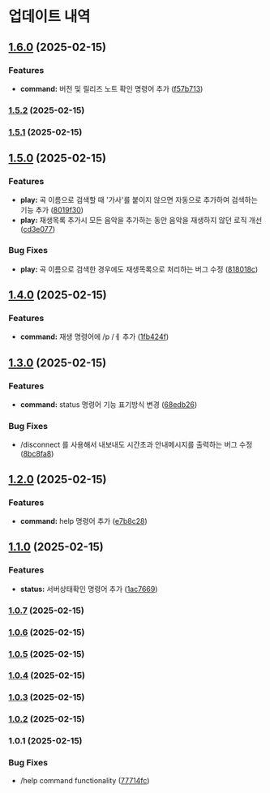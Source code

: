 # 업데이트 내역
## [1.6.0](https://github.com/Juuuu-power-e/discordBot/compare/v1.5.0...v1.6.0) (2025-02-15)


### Features

* **command:** 버전 및 릴리즈 노트  확인 명령어 추가 ([f57b713](https://github.com/Juuuu-power-e/discordBot/commit/f57b7137223853a4070f141cc0ad282685831255))

### [1.5.2](https://github.com/Juuuu-power-e/discordBot/compare/v1.5.1...v1.5.2) (2025-02-15)

### [1.5.1](https://github.com/Juuuu-power-e/discordBot/compare/v1.5.0...v1.5.1) (2025-02-15)

## [1.5.0](https://github.com/Juuuu-power-e/discordBot/compare/v1.4.0...v1.5.0) (2025-02-15)


### Features

* **play:** 곡 이름으로 검색할 때 '가사'를 붙이지 않으면 자동으로 추가하여 검색하는 기능 추가 ([8019f30](https://github.com/Juuuu-power-e/discordBot/commit/8019f3048980404f605bc32449d6947125a626c1))
* **play:** 재생목록 추가시 모든 음악을 추가하는 동안 음악을 재생하지 않던 로직 개선 ([cd3e077](https://github.com/Juuuu-power-e/discordBot/commit/cd3e077b7c992e4812f8a8acae1872dc11fa2fe1))


### Bug Fixes

* **play:** 곡 이름으로 검색한 경우에도 재생목록으로 처리하는 버그 수정 ([818018c](https://github.com/Juuuu-power-e/discordBot/commit/818018c100529e0041ee40379436b63554629ec5))

## [1.4.0](https://github.com/Juuuu-power-e/discordBot/compare/v1.3.0...v1.4.0) (2025-02-15)


### Features

* **command:** 재생 명령어에 /p /ㅔ 추가 ([1fb424f](https://github.com/Juuuu-power-e/discordBot/commit/1fb424f6e9fba86c3288013f0a203e4dedd5fbdc))

## [1.3.0](https://github.com/Juuuu-power-e/discordBot/compare/v1.2.0...v1.3.0) (2025-02-15)


### Features

* **command:** status 명령어 기능 표기방식 변경 ([68edb26](https://github.com/Juuuu-power-e/discordBot/commit/68edb2623d50a0ede77f941bc1aad0bb0f2183b4))


### Bug Fixes

* /disconnect 를 사용해서 내보내도 시간초과 안내메시지를 출력하는 버그 수정 ([8bc8fa8](https://github.com/Juuuu-power-e/discordBot/commit/8bc8fa8464b136a572c78e1838138a00f292053b))

## [1.2.0](https://github.com/Juuuu-power-e/discordBot/compare/v1.1.0...v1.2.0) (2025-02-15)


### Features

* **command:** help 명령어 추가 ([e7b8c28](https://github.com/Juuuu-power-e/discordBot/commit/e7b8c28219b54ee017884237d81c511f4e1f529e))

## [1.1.0](https://github.com/Juuuu-power-e/discordBot/compare/v1.0.7...v1.1.0) (2025-02-15)


### Features

* **status:** 서버상태확인 명령어 추가 ([1ac7669](https://github.com/Juuuu-power-e/discordBot/commit/1ac7669d354970cec1f42756e58329c12fe335f3))

### [1.0.7](https://github.com/Juuuu-power-e/discordBot/compare/v1.0.6...v1.0.7) (2025-02-15)

### [1.0.6](https://github.com/Juuuu-power-e/discordBot/compare/v1.0.5...v1.0.6) (2025-02-15)

### [1.0.5](https://github.com/Juuuu-power-e/discordBot/compare/v1.0.4...v1.0.5) (2025-02-15)

### [1.0.4](https://github.com/Juuuu-power-e/discordBot/compare/v1.0.3...v1.0.4) (2025-02-15)

### [1.0.3](https://github.com/Juuuu-power-e/discordBot/compare/v1.0.2...v1.0.3) (2025-02-15)

### [1.0.2](https://github.com/Juuuu-power-e/discordBot/compare/v1.0.1...v1.0.2) (2025-02-15)

### 1.0.1 (2025-02-15)


### Bug Fixes

* /help command functionality ([77714fc](https://github.com/Juuuu-power-e/discordBot/commit/77714fcafa3f298c1615caf6d010509efbee9762))
